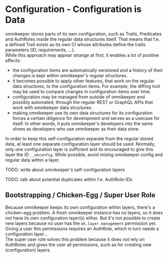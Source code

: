 # Configuration - Configuration is Data

omnikeeper stores parts of its own configuration, such as Traits, Predicates and AuthRoles inside the regular data structures itself. That means that f.e. a defined Trait exists as its own CI whose attributes define the traits parameters (ID, requirements, ...).  
While this approach may appear strange at first, it enables a lot of positive effects:
- the configuration items are automatically versioned and a history of their changes is kept within omnikeeper's regular structures.
- it becomes possible to apply other features, that work on the regular data structures, to the configuration items. For example, the diffing tool may be used to compare changes in configuration items over time.
- configuration may be managed from outside of omnikeeper and possibly automated, through the regular REST or GraphQL APIs that work with omnikeeper data structures. 
- making omnikeeper use its own data structures for its configuration forces a certain diligence for development and serves as a usecase for itself. In other words, it puts omnikeeper's developers into the same shoes as developers who use omnikeeper as their data store.

In order to keep this self-configuration separate from the regular stored data, at least one separate configuration layer should be used. Normally, only one configuration layer is sufficient and its encouraged to give this layer the ID ``__okconfig``. While possible, avoid mixing omnikeeper config and regular data within a layer.

TODO: write about omnikeeper's self-configuration layers

TODO: talk about potential duplicates within f.e. AuthRole-IDs

## Bootstrapping / Chicken-Egg / Super User Role

Because omnikeeper keeps its own configuration within layers, there's a chicken-egg problem. A fresh omnikeeper instance has no layers, so it does not have its own configuration layer(s) either. But it's not possible to create new layers because no user has the `ok.layer.management` permission yet. Giving a user this permissions requires an AuthRole, which in turn needs a configuration layer...  
The super user role solves this problem because it does not rely on AuthRoles and gives the user all permissions, such as for creating new (configuration) layers.